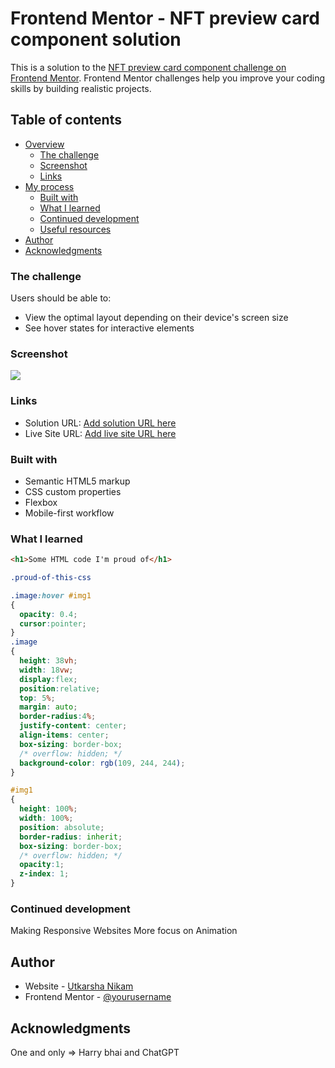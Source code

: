 # Frontend Mentor - NFT preview card component solution

This is a solution to the [NFT preview card component challenge on Frontend Mentor](https://www.frontendmentor.io/challenges/nft-preview-card-component-SbdUL_w0U). Frontend Mentor challenges help you improve your coding skills by building realistic projects. 

## Table of contents

- [Overview](#overview)
  - [The challenge](#the-challenge)
  - [Screenshot](#screenshot)
  - [Links](#links)
- [My process](#my-process)
  - [Built with](#built-with)
  - [What I learned](#what-i-learned)
  - [Continued development](#continued-development)
  - [Useful resources](#useful-resources)
- [Author](#author)
- [Acknowledgments](#acknowledgments)

### The challenge

Users should be able to:

- View the optimal layout depending on their device's screen size
- See hover states for interactive elements

### Screenshot

![](nft-preview-card-component-main\design\active_State.png)

### Links
- Solution URL: [Add solution URL here](https://your-solution-url.com)
- Live Site URL: [Add live site URL here](https://your-live-site-url.com)

### Built with
- Semantic HTML5 markup
- CSS custom properties
- Flexbox
- Mobile-first workflow

### What I learned

```html
<h1>Some HTML code I'm proud of</h1>
```

```css
.proud-of-this-css

.image:hover #img1
{
  opacity: 0.4;
  cursor:pointer;
}
.image
{
  height: 38vh;
  width: 18vw;
  display:flex;  
  position:relative;
  top: 5%;
  margin: auto;
  border-radius:4%;
  justify-content: center;
  align-items: center;
  box-sizing: border-box;
  /* overflow: hidden; */
  background-color: rgb(109, 244, 244);
}

#img1
{
  height: 100%;
  width: 100%;
  position: absolute;
  border-radius: inherit;
  box-sizing: border-box;
  /* overflow: hidden; */
  opacity:1;
  z-index: 1;
}

```

### Continued development
Making Responsive Websites
More focus on Animation 

## Author

- Website - [Utkarsha Nikam](https://www.your-site.com)
- Frontend Mentor - [@yourusername](https://www.frontendmentor.io/profile/yourusername)


## Acknowledgments
One and only => Harry bhai and ChatGPT

